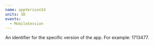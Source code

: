 ```yaml
---
name: appVersionId
units: ID
events:
  - MobileSession
---
```


An identifier for the specific version of the app. For example: 1713477.